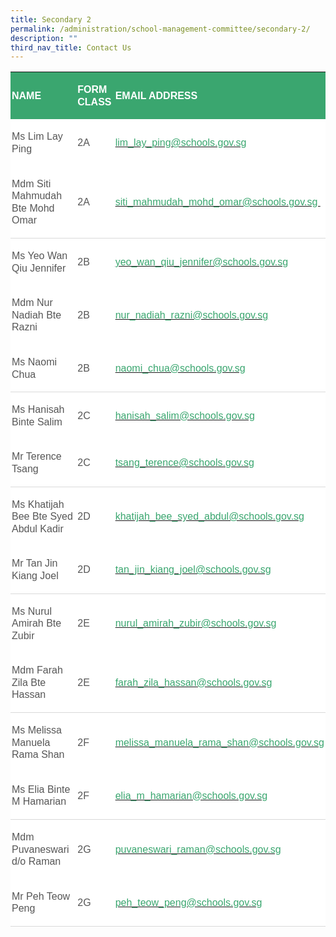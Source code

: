 ```yaml
---
title: Secondary 2
permalink: /administration/school-management-committee/secondary-2/
description: ""
third_nav_title: Contact Us
---
```


<table class="MsoNormalTable" border="0" cellspacing="0" cellpadding="0" width="628" style="background:white;border-collapse:collapse;mso-table-layout-alt:fixed;
 mso-yfti-tbllook:1184;mso-padding-alt:0in 0in 0in 0in"><tbody><tr style="mso-yfti-irow:0;mso-yfti-firstrow:yes"><td width="252" style="width:189.0pt;background:#3AA66F;padding:1.5pt 1.5pt 1.5pt 1.5pt"><p class="MsoNormal" style="line-height:14.7pt"><b><span style="font-size:12.0pt;
  font-family:&quot;Arial&quot;,sans-serif;color:white;text-transform:uppercase">NAME</span></b></p></td><td width="90" style="width:67.5pt;background:#3AA66F;padding:1.5pt 1.5pt 1.5pt 1.5pt"><p class="MsoNormal" style="line-height:14.7pt"><b><span style="font-size:12.0pt;
  font-family:&quot;Arial&quot;,sans-serif;color:white;text-transform:uppercase">FORM CLASS</span></b></p></td><td width="286" style="width:214.35pt;background:#3AA66F;padding:1.5pt 1.5pt 1.5pt 1.5pt"><p class="MsoNormal" style="line-height:14.7pt"><b><span style="font-size:12.0pt;
  font-family:&quot;Arial&quot;,sans-serif;color:white;text-transform:uppercase">EMAIL ADDRESS</span></b></p></td></tr><tr style="mso-yfti-irow:1"><td width="252" style="width:189.0pt;padding:1.5pt 1.5pt 1.5pt 1.5pt"><p class="MsoNormal" style="line-height:14.7pt"><span style="font-size:12.0pt;
  font-family:&quot;Arial&quot;,sans-serif;color:#565656">Ms Lim Lay Ping</span></p></td><td width="90" style="width:67.5pt;padding:1.5pt 1.5pt 1.5pt 1.5pt"><p class="MsoNormal" style="line-height:14.7pt"><span style="font-size:12.0pt;
  font-family:&quot;Arial&quot;,sans-serif;color:#565656">2A</span></p></td><td width="286" style="width:214.35pt;padding:1.5pt 1.5pt 1.5pt 1.5pt"><p class="MsoNormal" style="line-height:14.7pt"><span style="font-family:&quot;Arial&quot;,sans-serif;
  color:black;mso-color-alt:windowtext"><a href="mailto:lim_lay_ping@schools.gov.sg"><span style="font-size:12.0pt;
  color:#3AA66F;text-decoration:none;text-underline:none">lim_lay_ping@schools.gov.sg</span></a></span><span style="font-size:12.0pt;font-family:&quot;Arial&quot;,sans-serif;color:#565656"></span></p></td></tr><tr style="mso-yfti-irow:2"><td width="252" style="width:189.0pt;border:none;border-bottom:solid #D9D9D9 1.0pt;
  mso-border-bottom-themecolor:background1;mso-border-bottom-themeshade:217;
  mso-border-bottom-alt:solid #D9D9D9 .5pt;mso-border-bottom-themecolor:background1;
  mso-border-bottom-themeshade:217;padding:1.5pt 1.5pt 1.5pt 1.5pt"><p class="MsoNormal" style="line-height:14.7pt"><span style="font-size:12.0pt;
  font-family:&quot;Arial&quot;,sans-serif;color:#565656">Mdm Siti Mahmudah Bte Mohd Omar</span></p></td><td width="90" style="width:67.5pt;border:none;border-bottom:solid #D9D9D9 1.0pt;
  mso-border-bottom-themecolor:background1;mso-border-bottom-themeshade:217;
  mso-border-bottom-alt:solid #D9D9D9 .5pt;mso-border-bottom-themecolor:background1;
  mso-border-bottom-themeshade:217;padding:1.5pt 1.5pt 1.5pt 1.5pt"><p class="MsoNormal" style="line-height:14.7pt"><span style="font-size:12.0pt;
  font-family:&quot;Arial&quot;,sans-serif;color:#565656">2A&nbsp;&nbsp; &nbsp;&nbsp;&nbsp; &nbsp;</span></p></td><td width="286" style="width:214.35pt;border:none;border-bottom:solid #D9D9D9 1.0pt;
  mso-border-bottom-themecolor:background1;mso-border-bottom-themeshade:217;
  mso-border-bottom-alt:solid #D9D9D9 .5pt;mso-border-bottom-themecolor:background1;
  mso-border-bottom-themeshade:217;padding:1.5pt 1.5pt 1.5pt 1.5pt"><p class="MsoNormal" style="line-height:14.7pt"><span style="font-family:&quot;Arial&quot;,sans-serif;
  color:black;mso-color-alt:windowtext"><a href="mailto:siti_mahmudah_mohd_omar@schools.gov.sg"><span style="font-size:
  12.0pt;color:#3AA66F;text-decoration:none;text-underline:none">siti_mahmudah_mohd_omar@schools.gov.sg&nbsp;</span></a></span><span style="font-size:12.0pt;font-family:&quot;Arial&quot;,sans-serif;color:#565656"></span></p></td></tr><tr style="mso-yfti-irow:3"><td width="252" style="width:189.0pt;border:none;mso-border-top-alt:solid #D9D9D9 .5pt;
  mso-border-top-themecolor:background1;mso-border-top-themeshade:217;
  padding:1.5pt 1.5pt 1.5pt 1.5pt"><p class="MsoNormal" style="line-height:14.7pt"><span style="font-size:12.0pt;
  font-family:&quot;Arial&quot;,sans-serif;color:#565656">Ms Yeo Wan Qiu Jennifer</span></p></td><td width="90" style="width:67.5pt;border:none;mso-border-top-alt:solid #D9D9D9 .5pt;
  mso-border-top-themecolor:background1;mso-border-top-themeshade:217;
  padding:1.5pt 1.5pt 1.5pt 1.5pt"><p class="MsoNormal" style="line-height:14.7pt"><span style="font-size:12.0pt;
  font-family:&quot;Arial&quot;,sans-serif;color:#565656">2B</span></p></td><td width="286" style="width:214.35pt;border:none;mso-border-top-alt:solid #D9D9D9 .5pt;
  mso-border-top-themecolor:background1;mso-border-top-themeshade:217;
  padding:1.5pt 1.5pt 1.5pt 1.5pt"><p class="MsoNormal" style="line-height:14.7pt"><span style="font-family:&quot;Arial&quot;,sans-serif;
  color:black;mso-color-alt:windowtext"><a href="mailto:yeo_wan_qiu_jennifer@schools.gov.sg"><span style="font-size:
  12.0pt;color:#3AA66F;text-decoration:none;text-underline:none">yeo_wan_qiu_jennifer@schools.gov.sg</span></a></span><span style="font-size:12.0pt;font-family:&quot;Arial&quot;,sans-serif;color:#565656"></span></p></td></tr><tr style="mso-yfti-irow:4"><td width="252" style="width:189.0pt;padding:1.5pt 1.5pt 1.5pt 1.5pt"><p class="MsoNormal" style="line-height:14.7pt"><span style="font-size:12.0pt;
  font-family:&quot;Arial&quot;,sans-serif;color:#565656">Mdm Nur Nadiah Bte Razni</span></p></td><td width="90" style="width:67.5pt;padding:1.5pt 1.5pt 1.5pt 1.5pt"><p class="MsoNormal" style="line-height:14.7pt"><span style="font-size:12.0pt;
  font-family:&quot;Arial&quot;,sans-serif;color:#565656">2B</span></p></td><td width="286" style="width:214.35pt;padding:1.5pt 1.5pt 1.5pt 1.5pt"><p class="MsoNormal" style="line-height:14.7pt"><span style="font-family:&quot;Arial&quot;,sans-serif;
  color:black;mso-color-alt:windowtext"><a href="mailto:nur_nadiah_razni@schools.gov.sg"><span style="font-size:12.0pt;
  color:#3AA66F;text-decoration:none;text-underline:none">nur_nadiah_razni@schools.gov.sg</span></a></span><span style="font-size:12.0pt;font-family:&quot;Arial&quot;,sans-serif;color:#565656"></span></p></td></tr><tr style="mso-yfti-irow:5"><td width="252" style="width:189.0pt;border:none;border-bottom:solid #D9D9D9 1.0pt;
  mso-border-bottom-themecolor:background1;mso-border-bottom-themeshade:217;
  mso-border-bottom-alt:solid #D9D9D9 .5pt;mso-border-bottom-themecolor:background1;
  mso-border-bottom-themeshade:217;padding:1.5pt 1.5pt 1.5pt 1.5pt"><p class="MsoNormal" style="line-height:14.7pt"><span style="font-size:12.0pt;
  font-family:&quot;Arial&quot;,sans-serif;color:#565656">Ms Naomi Chua</span></p></td><td width="90" style="width:67.5pt;border:none;border-bottom:solid #D9D9D9 1.0pt;
  mso-border-bottom-themecolor:background1;mso-border-bottom-themeshade:217;
  mso-border-bottom-alt:solid #D9D9D9 .5pt;mso-border-bottom-themecolor:background1;
  mso-border-bottom-themeshade:217;padding:1.5pt 1.5pt 1.5pt 1.5pt"><p class="MsoNormal" style="line-height:14.7pt"><span style="font-size:12.0pt;
  font-family:&quot;Arial&quot;,sans-serif;color:#565656">2B</span></p></td><td width="286" style="width:214.35pt;border:none;border-bottom:solid #D9D9D9 1.0pt;
  mso-border-bottom-themecolor:background1;mso-border-bottom-themeshade:217;
  mso-border-bottom-alt:solid #D9D9D9 .5pt;mso-border-bottom-themecolor:background1;
  mso-border-bottom-themeshade:217;padding:1.5pt 1.5pt 1.5pt 1.5pt"><p class="MsoNormal" style="line-height:14.7pt"><span style="font-family:&quot;Arial&quot;,sans-serif;
  color:black;mso-color-alt:windowtext"><a href="mailto:naomi_chua@schools.gov.sg"><span style="font-size:12.0pt;
  color:#3AA66F;text-decoration:none;text-underline:none">naomi_chua@schools.gov.sg</span></a></span><span style="font-size:12.0pt;font-family:&quot;Arial&quot;,sans-serif;color:#565656"></span></p></td></tr><tr style="mso-yfti-irow:6"><td width="252" style="width:189.0pt;border:none;mso-border-top-alt:solid #D9D9D9 .5pt;
  mso-border-top-themecolor:background1;mso-border-top-themeshade:217;
  padding:1.5pt 1.5pt 1.5pt 1.5pt"><p class="MsoNormal" style="line-height:14.7pt"><span style="font-size:12.0pt;
  font-family:&quot;Arial&quot;,sans-serif;color:#565656">Ms Hanisah Binte Salim</span></p></td><td width="90" style="width:67.5pt;border:none;mso-border-top-alt:solid #D9D9D9 .5pt;
  mso-border-top-themecolor:background1;mso-border-top-themeshade:217;
  padding:1.5pt 1.5pt 1.5pt 1.5pt"><p class="MsoNormal" style="line-height:14.7pt"><span style="font-size:12.0pt;
  font-family:&quot;Arial&quot;,sans-serif;color:#565656">2C</span></p></td><td width="286" style="width:214.35pt;border:none;mso-border-top-alt:solid #D9D9D9 .5pt;
  mso-border-top-themecolor:background1;mso-border-top-themeshade:217;
  padding:1.5pt 1.5pt 1.5pt 1.5pt"><p class="MsoNormal" style="line-height:14.7pt"><span style="font-family:&quot;Arial&quot;,sans-serif;
  color:black;mso-color-alt:windowtext"><a href="mailto:hanisah_salim@schools.gov.sg"><span style="font-size:12.0pt;
  color:#3AA66F;text-decoration:none;text-underline:none">hanisah_salim@schools.gov.sg</span></a></span><span style="font-size:12.0pt;font-family:&quot;Arial&quot;,sans-serif;color:#565656"></span></p></td></tr><tr style="mso-yfti-irow:7"><td width="252" style="width:189.0pt;border:none;border-bottom:solid #D9D9D9 1.0pt;
  mso-border-bottom-themecolor:background1;mso-border-bottom-themeshade:217;
  mso-border-bottom-alt:solid #D9D9D9 .5pt;mso-border-bottom-themecolor:background1;
  mso-border-bottom-themeshade:217;padding:1.5pt 1.5pt 1.5pt 1.5pt"><p class="MsoNormal" style="line-height:14.7pt"><span style="font-size:12.0pt;
  font-family:&quot;Arial&quot;,sans-serif;color:#565656">Mr Terence Tsang</span></p></td><td width="90" style="width:67.5pt;border:none;border-bottom:solid #D9D9D9 1.0pt;
  mso-border-bottom-themecolor:background1;mso-border-bottom-themeshade:217;
  mso-border-bottom-alt:solid #D9D9D9 .5pt;mso-border-bottom-themecolor:background1;
  mso-border-bottom-themeshade:217;padding:1.5pt 1.5pt 1.5pt 1.5pt"><p class="MsoNormal" style="line-height:14.7pt"><span style="font-size:12.0pt;
  font-family:&quot;Arial&quot;,sans-serif;color:#565656">2C</span></p></td><td width="286" style="width:214.35pt;border:none;border-bottom:solid #D9D9D9 1.0pt;
  mso-border-bottom-themecolor:background1;mso-border-bottom-themeshade:217;
  mso-border-bottom-alt:solid #D9D9D9 .5pt;mso-border-bottom-themecolor:background1;
  mso-border-bottom-themeshade:217;padding:1.5pt 1.5pt 1.5pt 1.5pt"><p class="MsoNormal" style="line-height:14.7pt"><span style="font-family:&quot;Arial&quot;,sans-serif;
  color:black;mso-color-alt:windowtext"><a href="mailto:tsang_terence@schools.gov.sg"><span style="font-size:12.0pt;
  color:#3AA66F;text-decoration:none;text-underline:none">tsang_terence@schools.gov.sg</span></a></span><span style="font-size:12.0pt;font-family:&quot;Arial&quot;,sans-serif;color:#565656"></span></p></td></tr><tr style="mso-yfti-irow:8"><td width="252" style="width:189.0pt;border:none;mso-border-top-alt:solid #D9D9D9 .5pt;
  mso-border-top-themecolor:background1;mso-border-top-themeshade:217;
  padding:1.5pt 1.5pt 1.5pt 1.5pt"><p class="MsoNormal" style="line-height:14.7pt"><span style="font-size:12.0pt;
  font-family:&quot;Arial&quot;,sans-serif;color:#565656">Ms Khatijah Bee Bte Syed Abdul Kadir</span></p></td><td width="90" style="width:67.5pt;border:none;mso-border-top-alt:solid #D9D9D9 .5pt;
  mso-border-top-themecolor:background1;mso-border-top-themeshade:217;
  padding:1.5pt 1.5pt 1.5pt 1.5pt"><p class="MsoNormal" style="line-height:14.7pt"><span style="font-size:12.0pt;
  font-family:&quot;Arial&quot;,sans-serif;color:#565656">2D</span></p></td><td width="286" style="width:214.35pt;border:none;mso-border-top-alt:solid #D9D9D9 .5pt;
  mso-border-top-themecolor:background1;mso-border-top-themeshade:217;
  padding:1.5pt 1.5pt 1.5pt 1.5pt"><p class="MsoNormal" style="line-height:14.7pt"><span style="font-family:&quot;Arial&quot;,sans-serif;
  color:black;mso-color-alt:windowtext"><a href="mailto:khatijah_bee_syed_abdul@schools.gov.sg"><span style="font-size:
  12.0pt;color:#3AA66F;text-decoration:none;text-underline:none">khatijah_bee_syed_abdul@schools.gov.sg</span></a></span><span style="font-size:12.0pt;font-family:&quot;Arial&quot;,sans-serif;color:#565656"></span></p></td></tr><tr style="mso-yfti-irow:9"><td width="252" style="width:189.0pt;border:none;border-bottom:solid #D9D9D9 1.0pt;
  mso-border-bottom-themecolor:background1;mso-border-bottom-themeshade:217;
  mso-border-bottom-alt:solid #D9D9D9 .5pt;mso-border-bottom-themecolor:background1;
  mso-border-bottom-themeshade:217;padding:1.5pt 1.5pt 1.5pt 1.5pt"><p class="MsoNormal" style="line-height:14.7pt"><span style="font-size:12.0pt;
  font-family:&quot;Arial&quot;,sans-serif;color:#565656">Mr Tan Jin Kiang Joel</span></p></td><td width="90" style="width:67.5pt;border:none;border-bottom:solid #D9D9D9 1.0pt;
  mso-border-bottom-themecolor:background1;mso-border-bottom-themeshade:217;
  mso-border-bottom-alt:solid #D9D9D9 .5pt;mso-border-bottom-themecolor:background1;
  mso-border-bottom-themeshade:217;padding:1.5pt 1.5pt 1.5pt 1.5pt"><p class="MsoNormal" style="line-height:14.7pt"><span style="font-size:12.0pt;
  font-family:&quot;Arial&quot;,sans-serif;color:#565656">2D</span></p></td><td width="286" style="width:214.35pt;border:none;border-bottom:solid #D9D9D9 1.0pt;
  mso-border-bottom-themecolor:background1;mso-border-bottom-themeshade:217;
  mso-border-bottom-alt:solid #D9D9D9 .5pt;mso-border-bottom-themecolor:background1;
  mso-border-bottom-themeshade:217;padding:1.5pt 1.5pt 1.5pt 1.5pt"><p class="MsoNormal" style="line-height:14.7pt"><span style="font-family:&quot;Arial&quot;,sans-serif;
  color:black;mso-color-alt:windowtext"><a href="mailto:tan_jin_kiang_joel@schools.gov.sg"><span style="font-size:12.0pt;
  color:#3AA66F;text-decoration:none;text-underline:none">tan_jin_kiang_joel@schools.gov.sg</span></a></span><span style="font-size:12.0pt;font-family:&quot;Arial&quot;,sans-serif;color:#565656"></span></p></td></tr><tr style="mso-yfti-irow:10"><td width="252" style="width:189.0pt;border:none;mso-border-top-alt:solid #D9D9D9 .5pt;
  mso-border-top-themecolor:background1;mso-border-top-themeshade:217;
  padding:1.5pt 1.5pt 1.5pt 1.5pt"><p class="MsoNormal" style="line-height:14.7pt"><span style="font-size:12.0pt;
  font-family:&quot;Arial&quot;,sans-serif;color:#565656">Ms Nurul Amirah Bte Zubir</span></p></td><td width="90" style="width:67.5pt;border:none;mso-border-top-alt:solid #D9D9D9 .5pt;
  mso-border-top-themecolor:background1;mso-border-top-themeshade:217;
  padding:1.5pt 1.5pt 1.5pt 1.5pt"><p class="MsoNormal" style="line-height:14.7pt"><span style="font-size:12.0pt;
  font-family:&quot;Arial&quot;,sans-serif;color:#565656">2E</span></p></td><td width="286" style="width:214.35pt;border:none;mso-border-top-alt:solid #D9D9D9 .5pt;
  mso-border-top-themecolor:background1;mso-border-top-themeshade:217;
  padding:1.5pt 1.5pt 1.5pt 1.5pt"><p class="MsoNormal" style="line-height:14.7pt"><span style="font-family:&quot;Arial&quot;,sans-serif;
  color:black;mso-color-alt:windowtext"><a href="mailto:nurul_amirah_zubir@schools.gov.sg"><span style="font-size:12.0pt;
  color:#3AA66F;text-decoration:none;text-underline:none">nurul_amirah_zubir@schools.gov.sg</span></a></span><span style="font-size:12.0pt;font-family:&quot;Arial&quot;,sans-serif;color:#565656"></span></p></td></tr><tr style="mso-yfti-irow:11"><td width="252" style="width:189.0pt;border:none;border-bottom:solid #D9D9D9 1.0pt;
  mso-border-bottom-themecolor:background1;mso-border-bottom-themeshade:217;
  mso-border-bottom-alt:solid #D9D9D9 .5pt;mso-border-bottom-themecolor:background1;
  mso-border-bottom-themeshade:217;padding:1.5pt 1.5pt 1.5pt 1.5pt"><p class="MsoNormal" style="line-height:14.7pt"><span style="font-size:12.0pt;
  font-family:&quot;Arial&quot;,sans-serif;color:#565656">Mdm Farah Zila Bte Hassan</span></p></td><td width="90" style="width:67.5pt;border:none;border-bottom:solid #D9D9D9 1.0pt;
  mso-border-bottom-themecolor:background1;mso-border-bottom-themeshade:217;
  mso-border-bottom-alt:solid #D9D9D9 .5pt;mso-border-bottom-themecolor:background1;
  mso-border-bottom-themeshade:217;padding:1.5pt 1.5pt 1.5pt 1.5pt"><p class="MsoNormal" style="line-height:14.7pt"><span style="font-size:12.0pt;
  font-family:&quot;Arial&quot;,sans-serif;color:#565656">2E</span></p></td><td width="286" style="width:214.35pt;border:none;border-bottom:solid #D9D9D9 1.0pt;
  mso-border-bottom-themecolor:background1;mso-border-bottom-themeshade:217;
  mso-border-bottom-alt:solid #D9D9D9 .5pt;mso-border-bottom-themecolor:background1;
  mso-border-bottom-themeshade:217;padding:1.5pt 1.5pt 1.5pt 1.5pt"><p class="MsoNormal" style="line-height:14.7pt"><span style="font-family:&quot;Arial&quot;,sans-serif;
  color:black;mso-color-alt:windowtext"><a href="mailto:farah_zila_hassan@schools.gov.sg"><span style="font-size:12.0pt;
  color:#3AA66F;text-decoration:none;text-underline:none">farah_zila_hassan@schools.gov.sg</span></a></span><span style="font-size:12.0pt;font-family:&quot;Arial&quot;,sans-serif;color:#565656"></span></p></td></tr><tr style="mso-yfti-irow:12"><td width="252" style="width:189.0pt;border:none;mso-border-top-alt:solid #D9D9D9 .5pt;
  mso-border-top-themecolor:background1;mso-border-top-themeshade:217;
  padding:1.5pt 1.5pt 1.5pt 1.5pt"><p class="MsoNormal" style="line-height:14.7pt"><span style="font-size:12.0pt;
  font-family:&quot;Arial&quot;,sans-serif;color:#565656">Ms Melissa Manuela Rama Shan</span></p></td><td width="90" style="width:67.5pt;border:none;mso-border-top-alt:solid #D9D9D9 .5pt;
  mso-border-top-themecolor:background1;mso-border-top-themeshade:217;
  padding:1.5pt 1.5pt 1.5pt 1.5pt"><p class="MsoNormal" style="line-height:14.7pt"><span style="font-size:12.0pt;
  font-family:&quot;Arial&quot;,sans-serif;color:#565656">2F</span></p></td><td width="286" style="width:214.35pt;border:none;mso-border-top-alt:solid #D9D9D9 .5pt;
  mso-border-top-themecolor:background1;mso-border-top-themeshade:217;
  padding:1.5pt 1.5pt 1.5pt 1.5pt"><p class="MsoNormal" style="line-height:14.7pt"><span style="font-family:&quot;Arial&quot;,sans-serif;
  color:black;mso-color-alt:windowtext"><a href="mailto:melissa_manuela_rama_shan@schools.gov.sg"><span style="font-size:12.0pt;color:#3AA66F;text-decoration:none;text-underline:
  none">melissa_manuela_rama_shan@schools.gov.sg</span></a></span><span style="font-size:12.0pt;font-family:&quot;Arial&quot;,sans-serif;color:#565656"></span></p></td></tr><tr style="mso-yfti-irow:13"><td width="252" style="width:189.0pt;border:none;border-bottom:solid #D9D9D9 1.0pt;
  mso-border-bottom-themecolor:background1;mso-border-bottom-themeshade:217;
  mso-border-bottom-alt:solid #D9D9D9 .5pt;mso-border-bottom-themecolor:background1;
  mso-border-bottom-themeshade:217;padding:1.5pt 1.5pt 1.5pt 1.5pt"><p class="MsoNormal" style="line-height:14.7pt"><span style="font-size:12.0pt;
  font-family:&quot;Arial&quot;,sans-serif;color:#565656">Ms Elia Binte M Hamarian</span></p></td><td width="90" style="width:67.5pt;border:none;border-bottom:solid #D9D9D9 1.0pt;
  mso-border-bottom-themecolor:background1;mso-border-bottom-themeshade:217;
  mso-border-bottom-alt:solid #D9D9D9 .5pt;mso-border-bottom-themecolor:background1;
  mso-border-bottom-themeshade:217;padding:1.5pt 1.5pt 1.5pt 1.5pt"><p class="MsoNormal" style="line-height:14.7pt"><span style="font-size:12.0pt;
  font-family:&quot;Arial&quot;,sans-serif;color:#565656">2F&nbsp;</span></p></td><td width="286" style="width:214.35pt;border:none;border-bottom:solid #D9D9D9 1.0pt;
  mso-border-bottom-themecolor:background1;mso-border-bottom-themeshade:217;
  mso-border-bottom-alt:solid #D9D9D9 .5pt;mso-border-bottom-themecolor:background1;
  mso-border-bottom-themeshade:217;padding:1.5pt 1.5pt 1.5pt 1.5pt"><p class="MsoNormal" style="line-height:14.7pt"><span style="font-family:&quot;Arial&quot;,sans-serif;
  color:black;mso-color-alt:windowtext"><a href="mailto:elia_m_hamarian@schools.gov.sg"><span style="font-size:12.0pt;
  color:#3AA66F;text-decoration:none;text-underline:none">elia_m_hamarian@schools.gov.sg</span></a></span><span style="font-size:12.0pt;font-family:&quot;Arial&quot;,sans-serif;color:#565656"></span></p></td></tr><tr style="mso-yfti-irow:14"><td width="252" style="width:189.0pt;border:none;mso-border-top-alt:solid #D9D9D9 .5pt;
  mso-border-top-themecolor:background1;mso-border-top-themeshade:217;
  padding:1.5pt 1.5pt 1.5pt 1.5pt"><p class="MsoNormal" style="line-height:14.7pt"><span style="font-size:12.0pt;
  font-family:&quot;Arial&quot;,sans-serif;color:#565656">Mdm Puvaneswari d/o Raman</span></p></td><td width="90" style="width:67.5pt;border:none;mso-border-top-alt:solid #D9D9D9 .5pt;
  mso-border-top-themecolor:background1;mso-border-top-themeshade:217;
  padding:1.5pt 1.5pt 1.5pt 1.5pt"><p class="MsoNormal" style="line-height:14.7pt"><span style="font-size:12.0pt;
  font-family:&quot;Arial&quot;,sans-serif;color:#565656">2G</span></p></td><td width="286" style="width:214.35pt;border:none;mso-border-top-alt:solid #D9D9D9 .5pt;
  mso-border-top-themecolor:background1;mso-border-top-themeshade:217;
  padding:1.5pt 1.5pt 1.5pt 1.5pt"><p class="MsoNormal" style="line-height:14.7pt"><span style="font-family:&quot;Arial&quot;,sans-serif;
  color:black;mso-color-alt:windowtext"><a href="mailto:puvaneswari_raman@schools.gov.sg"><span style="font-size:12.0pt;
  color:#3AA66F;text-decoration:none;text-underline:none">puvaneswari_raman@schools.gov.sg</span></a></span><span style="font-size:12.0pt;font-family:&quot;Arial&quot;,sans-serif;color:#565656"></span></p></td></tr><tr style="mso-yfti-irow:15;mso-yfti-lastrow:yes"><td width="252" style="width:189.0pt;border:none;border-bottom:solid #D9D9D9 1.0pt;
  mso-border-bottom-themecolor:background1;mso-border-bottom-themeshade:217;
  mso-border-bottom-alt:solid #D9D9D9 .5pt;mso-border-bottom-themecolor:background1;
  mso-border-bottom-themeshade:217;padding:1.5pt 1.5pt 1.5pt 1.5pt"><p class="MsoNormal" style="line-height:14.7pt"><span style="font-size:12.0pt;
  font-family:&quot;Arial&quot;,sans-serif;color:#565656">Mr Peh Teow Peng&nbsp;&nbsp; &nbsp;&nbsp;&nbsp; &nbsp;</span></p></td><td width="90" style="width:67.5pt;border:none;border-bottom:solid #D9D9D9 1.0pt;
  mso-border-bottom-themecolor:background1;mso-border-bottom-themeshade:217;
  mso-border-bottom-alt:solid #D9D9D9 .5pt;mso-border-bottom-themecolor:background1;
  mso-border-bottom-themeshade:217;padding:1.5pt 1.5pt 1.5pt 1.5pt"><p class="MsoNormal" style="line-height:14.7pt"><span style="font-size:12.0pt;
  font-family:&quot;Arial&quot;,sans-serif;color:#565656">2G</span></p></td><td width="286" style="width:214.35pt;border:none;border-bottom:solid #D9D9D9 1.0pt;
  mso-border-bottom-themecolor:background1;mso-border-bottom-themeshade:217;
  mso-border-bottom-alt:solid #D9D9D9 .5pt;mso-border-bottom-themecolor:background1;
  mso-border-bottom-themeshade:217;padding:1.5pt 1.5pt 1.5pt 1.5pt"><p class="MsoNormal" style="line-height:14.7pt"><span style="font-family:&quot;Arial&quot;,sans-serif;
  color:black;mso-color-alt:windowtext"><a href="mailto:peh_teow_peng@schools.gov.sg"><span style="font-size:12.0pt;
  color:#3AA66F;text-decoration:none;text-underline:none">peh_teow_peng@schools.gov.sg</span></a></span><span style="font-size:12.0pt;font-family:&quot;Arial&quot;,sans-serif;color:#565656">&nbsp;&nbsp;</span></p></td></tr></tbody></table>